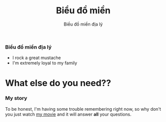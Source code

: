 ﻿---
layout: post
title: Biểu đồ miền
subtitle: Biều đồ miền địa lý
keywords: biểu đồ miền
gh-repo: nguyensonca/gachbongcts
gh-badge: [gạch bông, fork, follow]
tags: [biểu đồ miền, bieu do]
category: Địa lý
comments: true
---

### Biểu đồ miền địa lý

- I rock a great mustache
- I'm extremely loyal to my family

# What else do you need??

### My story

To be honest, I'm having some trouble remembering right now, so why don't you just watch [my movie](https://en.wikipedia.org/wiki/The_Princess_Bride_%28film%29) and it will answer **all** your questions.

